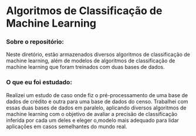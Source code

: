 # Algoritmos de Classificação de Machine Learning

### Sobre o repositório:

Neste diretório, estão armazenados diversos algoritmos de classificação de machine learning, além de modelos de algoritmos de classificação de machine learning que foram treinados com duas bases de dados.

### O que eu foi estudado:

Realizei um estudo de caso onde fiz o pré-processamento de uma base de dados de crédito e outra para uma base de dados do censo. Trabalhei com essas duas bases de dados em paralelo, aplicando diversos algoritmos de machine learning com o objetivo de avaliar a precisão de classificação inferida por cada um deles e eleger o,modelo mais adequado para lidar aplicações em casos semelhantes do mundo real.